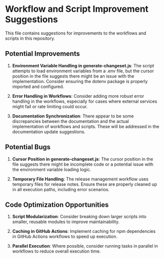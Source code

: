 # Workflow and Script Improvement Suggestions

This file contains suggestions for improvements to the workflows and scripts in this repository.

## Potential Improvements

1. **Environment Variable Handling in generate-changeset.js**: The script attempts to load environment variables from a .env file, but the cursor position in the file suggests there might be an issue with the implementation. Consider ensuring the dotenv package is properly imported and configured.

2. **Error Handling in Workflows**: Consider adding more robust error handling in the workflows, especially for cases where external services might fail or rate limiting could occur.

3. **Documentation Synchronization**: There appear to be some discrepancies between the documentation and the actual implementation of workflows and scripts. These will be addressed in the documentation update suggestions.

## Potential Bugs

1. **Cursor Position in generate-changeset.js**: The cursor position in the file suggests there might be incomplete code or a potential issue with the environment variable loading logic.

2. **Temporary File Handling**: The release management workflow uses temporary files for release notes. Ensure these are properly cleaned up in all execution paths, including error scenarios.

## Code Optimization Opportunities

1. **Script Modularization**: Consider breaking down larger scripts into smaller, reusable modules to improve maintainability.

2. **Caching in GitHub Actions**: Implement caching for npm dependencies in GitHub Actions workflows to speed up execution.

3. **Parallel Execution**: Where possible, consider running tasks in parallel in workflows to reduce overall execution time. 